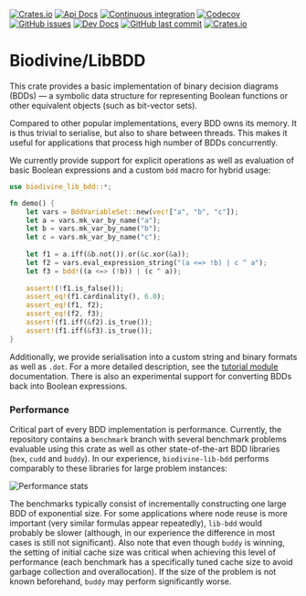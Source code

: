 [![Crates.io](https://img.shields.io/crates/v/biodivine-lib-bdd?style=flat-square)](https://crates.io/crates/biodivine-lib-bdd)
[![Api Docs](https://img.shields.io/badge/docs-api-yellowgreen?style=flat-square)](https://docs.rs/biodivine-lib-bdd/)
[![Continuous integration](https://img.shields.io/github/workflow/status/sybila/biodivine-lib-bdd/build?style=flat-square)](https://github.com/sybila/biodivine-lib-bdd/actions?query=workflow%3Abuild)
[![Codecov](https://img.shields.io/codecov/c/github/sybila/biodivine-lib-bdd?style=flat-square)](https://codecov.io/gh/sybila/biodivine-lib-bdd)
[![GitHub issues](https://img.shields.io/github/issues/sybila/biodivine-lib-bdd?style=flat-square)](https://github.com/sybila/biodivine-lib-bdd/issues)
[![Dev Docs](https://img.shields.io/badge/docs-dev-orange?style=flat-square)](https://biodivine.fi.muni.cz/docs/biodivine-lib-bdd/v0.2.0/)
[![GitHub last commit](https://img.shields.io/github/last-commit/sybila/biodivine-lib-bdd?style=flat-square)](https://github.com/sybila/biodivine-lib-bdd/commits/master)
[![Crates.io](https://img.shields.io/crates/l/biodivine-lib-bdd?style=flat-square)](https://github.com/sybila/biodivine-lib-bdd/blob/master/LICENSE)

# Biodivine/LibBDD

This crate provides a basic implementation of binary decision diagrams (BDDs) — a symbolic data
structure for representing Boolean functions or other equivalent objects (such as bit-vector
sets).

Compared to other popular implementations, every BDD owns its memory. It is thus trivial to
serialise, but also to share between threads. This makes it useful for applications that
process high number of BDDs concurrently.

We currently provide support for explicit operations as well as evaluation of basic Boolean
expressions and a custom `bdd` macro for hybrid usage:

```rust
use biodivine_lib_bdd::*;

fn demo() {
    let vars = BddVariableSet::new(vec!["a", "b", "c"]);
    let a = vars.mk_var_by_name("a");
    let b = vars.mk_var_by_name("b");
    let c = vars.mk_var_by_name("c");
    
    let f1 = a.iff(&b.not()).or(&c.xor(&a));
    let f2 = vars.eval_expression_string("(a <=> !b) | c ^ a");
    let f3 = bdd!((a <=> (!b)) | (c ^ a));
    
    assert!(!f1.is_false());
    assert_eq!(f1.cardinality(), 6.0);
    assert_eq!(f1, f2);
    assert_eq!(f2, f3);
    assert!(f1.iff(&f2).is_true());
    assert!(f1.iff(&f3).is_true());
}
```

Additionally, we provide serialisation into a custom string and binary formats as well as `.dot`.
For a more detailed description, see the [tutorial module](https://docs.rs/biodivine-lib-bdd/0.1.0/biodivine_lib_bdd/tutorial/index.html) documentation.
There is also an experimental support for converting BDDs back into Boolean expressions.

### Performance

Critical part of every BDD implementation is performance. Currently, the repository contains a 
`benchmark` branch with several benchmark problems evaluable using this crate as well as other 
state-of-the-art BDD libraries (`bex`, `cudd` and `buddy`). In our experience, 
`biodivine-lib-bdd` performs comparably to these libraries for large problem instances:

![Performance stats](https://docs.google.com/spreadsheets/d/e/2PACX-1vThU2ahv1f3PcLVheM09iFUYUemCa9uzd8-r9erc610n7YP-soTfclYnpooyXVPCDGEhLvTzW0c11wG/pubchart?oid=933758842&format=image)

The benchmarks typically consist of incrementally constructing one large BDD of exponential size.
For some applications where node reuse is more important (very similar formulas appear
repeatedly), `lib-bdd` would probably be slower (although, in our experience the difference in most cases is still not significant). Also note that even though `buddy` is winning,
the setting of initial cache size was critical when achieving this level of performance
(each benchmark has a specifically tuned cache size to avoid garbage collection and overallocation). 
If the size of the problem is not known beforehand, `buddy` may perform significantly worse.
